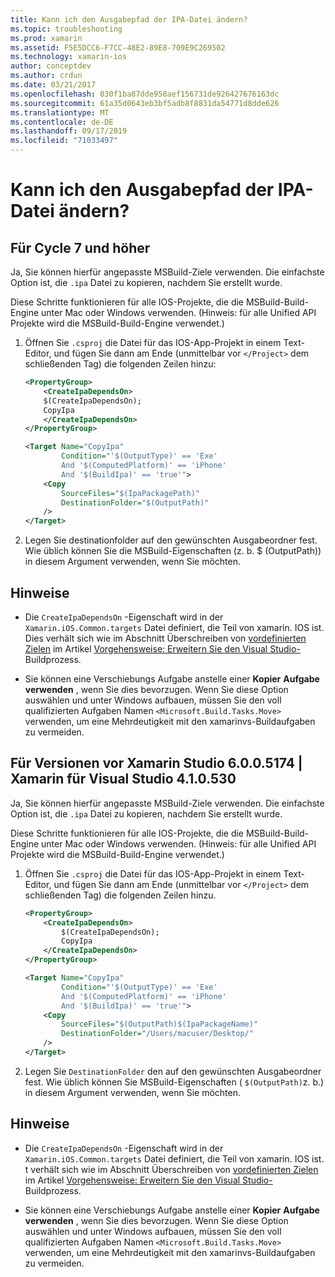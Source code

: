 ```yaml
---
title: Kann ich den Ausgabepfad der IPA-Datei ändern?
ms.topic: troubleshooting
ms.prod: xamarin
ms.assetid: F5E5DCC6-F7CC-48E2-89E8-709E9C269502
ms.technology: xamarin-ios
author: conceptdev
ms.author: crdun
ms.date: 03/21/2017
ms.openlocfilehash: 030f1ba87dde958aef156731de926427676163dc
ms.sourcegitcommit: 61a35d0643eb3bf5adb8f8831da54771d8dde626
ms.translationtype: MT
ms.contentlocale: de-DE
ms.lasthandoff: 09/17/2019
ms.locfileid: "71033497"
---
```

# <a name="can-i-change-the-output-path-of-the-ipa-file"></a>Kann ich den Ausgabepfad der IPA-Datei ändern?

## <a name="for-cycle-7-and-higher"></a>Für Cycle 7 und höher
Ja, Sie können hierfür angepasste MSBuild-Ziele verwenden. Die einfachste Option ist, die `.ipa` Datei zu kopieren, nachdem Sie erstellt wurde.

Diese Schritte funktionieren für alle IOS-Projekte, die die MSBuild-Build-Engine unter Mac oder Windows verwenden. (Hinweis: für alle Unified API Projekte wird die MSBuild-Build-Engine verwendet.)

1. Öffnen Sie `.csproj` die Datei für das IOS-App-Projekt in einem Text-Editor, und fügen Sie dann am Ende (unmittelbar vor `</Project>` dem schließenden Tag) die folgenden Zeilen hinzu:

    ```xml
    <PropertyGroup>
        <CreateIpaDependsOn>
        $(CreateIpaDependsOn);
        CopyIpa
        </CreateIpaDependsOn>
    </PropertyGroup>
    
    <Target Name="CopyIpa"
            Condition="'$(OutputType)' == 'Exe'
            And '$(ComputedPlatform)' == 'iPhone'
            And '$(BuildIpa)' == 'true'">
        <Copy
            SourceFiles="$(IpaPackagePath)"
            DestinationFolder="$(OutputPath)"
        />
    </Target>
    ```

2. Legen Sie destinationfolder auf den gewünschten Ausgabeordner fest. Wie üblich können Sie die MSBuild-Eigenschaften (z. b. $ (OutputPath)) in diesem Argument verwenden, wenn Sie möchten.

## <a name="notes"></a>Hinweise

- Die `CreateIpaDependsOn` -Eigenschaft wird in der `Xamarin.iOS.Common.targets` Datei definiert, die Teil von xamarin. IOS ist. Dies verhält sich wie im Abschnitt Überschreiben von [vordefinierten Zielen](https://docs.microsoft.com/visualstudio/msbuild/how-to-extend-the-visual-studio-build-process#overriding-predefined-targets) im Artikel [Vorgehensweise: Erweitern Sie den Visual Studio-](https://docs.microsoft.com/visualstudio/msbuild/how-to-extend-the-visual-studio-build-process)Buildprozess.

- Sie können eine Verschiebungs Aufgabe anstelle einer **Kopier** **Aufgabe verwenden** , wenn Sie dies bevorzugen. Wenn Sie diese Option auswählen und unter Windows aufbauen, müssen Sie den voll qualifizierten Aufgaben Namen `<Microsoft.Build.Tasks.Move>` verwenden, um eine Mehrdeutigkeit mit den xamarinvs-Buildaufgaben zu vermeiden.

## <a name="for-versions-before-xamarin-studio-6005174--xamarin-for-visual-studio-410530"></a>Für Versionen vor Xamarin Studio 6.0.0.5174 | Xamarin für Visual Studio 4.1.0.530

Ja, Sie können hierfür angepasste MSBuild-Ziele verwenden. Die einfachste Option ist, die `.ipa` Datei zu kopieren, nachdem Sie erstellt wurde.

Diese Schritte funktionieren für alle IOS-Projekte, die die MSBuild-Build-Engine unter Mac oder Windows verwenden. (Hinweis: für alle Unified API Projekte wird die MSBuild-Build-Engine verwendet.)

1. Öffnen Sie `.csproj` die Datei für das IOS-App-Projekt in einem Text-Editor, und fügen Sie dann am Ende (unmittelbar vor `</Project>` dem schließenden Tag) die folgenden Zeilen hinzu.

    ```xml
    <PropertyGroup>
        <CreateIpaDependsOn>
            $(CreateIpaDependsOn);
            CopyIpa
        </CreateIpaDependsOn>
    </PropertyGroup>

    <Target Name="CopyIpa"
            Condition="'$(OutputType)' == 'Exe'
            And '$(ComputedPlatform)' == 'iPhone'
            And '$(BuildIpa)' == 'true'">
        <Copy
            SourceFiles="$(OutputPath)$(IpaPackageName)"
            DestinationFolder="/Users/macuser/Desktop/"
        />
    </Target>
    ```

2. Legen Sie `DestinationFolder` den auf den gewünschten Ausgabeordner fest. Wie üblich können Sie MSBuild-Eigenschaften ( `$(OutputPath)`z. b.) in diesem Argument verwenden, wenn Sie möchten.

## <a name="notes"></a>Hinweise

- Die `CreateIpaDependsOn` -Eigenschaft wird in der `Xamarin.iOS.Common.targets` Datei definiert, die Teil von xamarin. IOS ist. t verhält sich wie im Abschnitt Überschreiben von [vordefinierten Zielen](https://docs.microsoft.com/visualstudio/msbuild/how-to-extend-the-visual-studio-build-process#overriding-predefined-targets) im Artikel [Vorgehensweise: Erweitern Sie den Visual Studio-](https://docs.microsoft.com/visualstudio/msbuild/how-to-extend-the-visual-studio-build-process)Buildprozess.

- Sie können eine Verschiebungs Aufgabe anstelle einer **Kopier** **Aufgabe verwenden** , wenn Sie dies bevorzugen. Wenn Sie diese Option auswählen und unter Windows aufbauen, müssen Sie den voll qualifizierten Aufgaben Namen `<Microsoft.Build.Tasks.Move>` verwenden, um eine Mehrdeutigkeit mit den xamarinvs-Buildaufgaben zu vermeiden.
